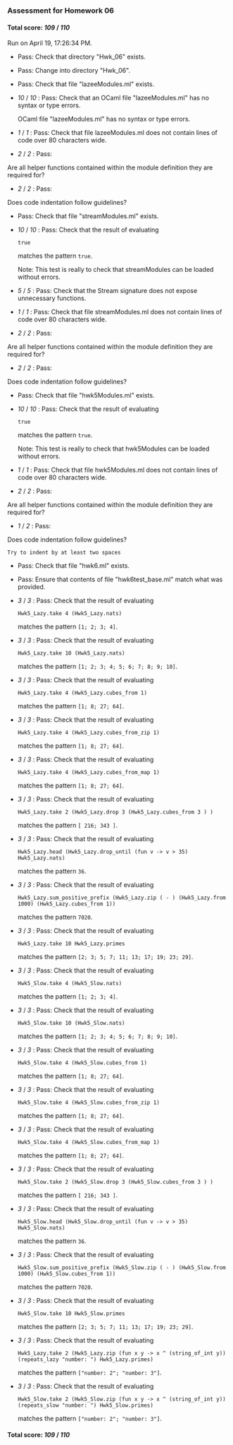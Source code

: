 ### Assessment for Homework 06

#### Total score: _109_ / _110_

Run on April 19, 17:26:34 PM.

+ Pass: Check that directory "Hwk_06" exists.

+ Pass: Change into directory "Hwk_06".

+ Pass: Check that file "lazeeModules.ml" exists.

+  _10_ / _10_ : Pass: Check that an OCaml file "lazeeModules.ml" has no syntax or type errors.

    OCaml file "lazeeModules.ml" has no syntax or type errors.



+  _1_ / _1_ : Pass: Check that file lazeeModules.ml does not contain lines of code over 80 characters wide.

+  _2_ / _2_ : Pass: 

Are all helper functions contained within the module definition
they are required for?

    

+  _2_ / _2_ : Pass: 

Does code indentation follow guidelines?

    

+ Pass: Check that file "streamModules.ml" exists.

+  _10_ / _10_ : Pass: 
Check that the result of evaluating
   ```
   true
   ```
   matches the pattern `true`.

   Note: This test is really to check that streamModules can be loaded without errors.




+  _5_ / _5_ : Pass: Check that the Stream signature does not expose unnecessary functions.

    

+  _1_ / _1_ : Pass: Check that file streamModules.ml does not contain lines of code over 80 characters wide.

+  _2_ / _2_ : Pass: 

Are all helper functions contained within the module definition
they are required for?

    

+  _2_ / _2_ : Pass: 

Does code indentation follow guidelines?

    

+ Pass: Check that file "hwk5Modules.ml" exists.

+  _10_ / _10_ : Pass: 
Check that the result of evaluating
   ```
   true
   ```
   matches the pattern `true`.

   Note: This test is really to check that hwk5Modules can be loaded without errors.




+  _1_ / _1_ : Pass: Check that file hwk5Modules.ml does not contain lines of code over 80 characters wide.

+  _2_ / _2_ : Pass: 

Are all helper functions contained within the module definition
they are required for?

    

+  _1_ / _2_ : Pass: 

Does code indentation follow guidelines?

    Try to indent by at least two spaces

+ Pass: Check that file "hwk6.ml" exists.

+ Pass: Ensure that contents of file "hwk6test_base.ml" match what was provided.

+  _3_ / _3_ : Pass: 
Check that the result of evaluating
   ```
   Hwk5_Lazy.take 4 (Hwk5_Lazy.nats)
   ```
   matches the pattern `[1; 2; 3; 4]`.

   




+  _3_ / _3_ : Pass: 
Check that the result of evaluating
   ```
   Hwk5_Lazy.take 10 (Hwk5_Lazy.nats)
   ```
   matches the pattern `[1; 2; 3; 4; 5; 6; 7; 8; 9; 10]`.

   




+  _3_ / _3_ : Pass: 
Check that the result of evaluating
   ```
   Hwk5_Lazy.take 4 (Hwk5_Lazy.cubes_from 1)
   ```
   matches the pattern `[1; 8; 27; 64]`.

   




+  _3_ / _3_ : Pass: 
Check that the result of evaluating
   ```
   Hwk5_Lazy.take 4 (Hwk5_Lazy.cubes_from_zip 1)
   ```
   matches the pattern `[1; 8; 27; 64]`.

   




+  _3_ / _3_ : Pass: 
Check that the result of evaluating
   ```
   Hwk5_Lazy.take 4 (Hwk5_Lazy.cubes_from_map 1)
   ```
   matches the pattern `[1; 8; 27; 64]`.

   




+  _3_ / _3_ : Pass: 
Check that the result of evaluating
   ```
   Hwk5_Lazy.take 2 (Hwk5_Lazy.drop 3 (Hwk5_Lazy.cubes_from 3 ) )
   ```
   matches the pattern `[ 216; 343 ]`.

   




+  _3_ / _3_ : Pass: 
Check that the result of evaluating
   ```
   Hwk5_Lazy.head (Hwk5_Lazy.drop_until (fun v -> v > 35) Hwk5_Lazy.nats)
   ```
   matches the pattern `36`.

   




+  _3_ / _3_ : Pass: 
Check that the result of evaluating
   ```
   Hwk5_Lazy.sum_positive_prefix (Hwk5_Lazy.zip ( - ) (Hwk5_Lazy.from 1000) (Hwk5_Lazy.cubes_from 1))
   ```
   matches the pattern `7020`.

   




+  _3_ / _3_ : Pass: 
Check that the result of evaluating
   ```
   Hwk5_Lazy.take 10 Hwk5_Lazy.primes
   ```
   matches the pattern `[2; 3; 5; 7; 11; 13; 17; 19; 23; 29]`.

   




+  _3_ / _3_ : Pass: 
Check that the result of evaluating
   ```
   Hwk5_Slow.take 4 (Hwk5_Slow.nats)
   ```
   matches the pattern `[1; 2; 3; 4]`.

   




+  _3_ / _3_ : Pass: 
Check that the result of evaluating
   ```
   Hwk5_Slow.take 10 (Hwk5_Slow.nats)
   ```
   matches the pattern `[1; 2; 3; 4; 5; 6; 7; 8; 9; 10]`.

   




+  _3_ / _3_ : Pass: 
Check that the result of evaluating
   ```
   Hwk5_Slow.take 4 (Hwk5_Slow.cubes_from 1)
   ```
   matches the pattern `[1; 8; 27; 64]`.

   




+  _3_ / _3_ : Pass: 
Check that the result of evaluating
   ```
   Hwk5_Slow.take 4 (Hwk5_Slow.cubes_from_zip 1)
   ```
   matches the pattern `[1; 8; 27; 64]`.

   




+  _3_ / _3_ : Pass: 
Check that the result of evaluating
   ```
   Hwk5_Slow.take 4 (Hwk5_Slow.cubes_from_map 1)
   ```
   matches the pattern `[1; 8; 27; 64]`.

   




+  _3_ / _3_ : Pass: 
Check that the result of evaluating
   ```
   Hwk5_Slow.take 2 (Hwk5_Slow.drop 3 (Hwk5_Slow.cubes_from 3 ) )
   ```
   matches the pattern `[ 216; 343 ]`.

   




+  _3_ / _3_ : Pass: 
Check that the result of evaluating
   ```
   Hwk5_Slow.head (Hwk5_Slow.drop_until (fun v -> v > 35) Hwk5_Slow.nats)
   ```
   matches the pattern `36`.

   




+  _3_ / _3_ : Pass: 
Check that the result of evaluating
   ```
   Hwk5_Slow.sum_positive_prefix (Hwk5_Slow.zip ( - ) (Hwk5_Slow.from 1000) (Hwk5_Slow.cubes_from 1))
   ```
   matches the pattern `7020`.

   




+  _3_ / _3_ : Pass: 
Check that the result of evaluating
   ```
   Hwk5_Slow.take 10 Hwk5_Slow.primes
   ```
   matches the pattern `[2; 3; 5; 7; 11; 13; 17; 19; 23; 29]`.

   




+  _3_ / _3_ : Pass: 
Check that the result of evaluating
   ```
   Hwk5_Lazy.take 2 (Hwk5_Lazy.zip (fun x y -> x ^ (string_of_int y)) (repeats_lazy "number: ") Hwk5_Lazy.primes)
   ```
   matches the pattern `["number: 2"; "number: 3"]`.

   




+  _3_ / _3_ : Pass: 
Check that the result of evaluating
   ```
   Hwk5_Slow.take 2 (Hwk5_Slow.zip (fun x y -> x ^ (string_of_int y)) (repeats_slow "number: ") Hwk5_Slow.primes)
   ```
   matches the pattern `["number: 2"; "number: 3"]`.

   




#### Total score: _109_ / _110_

